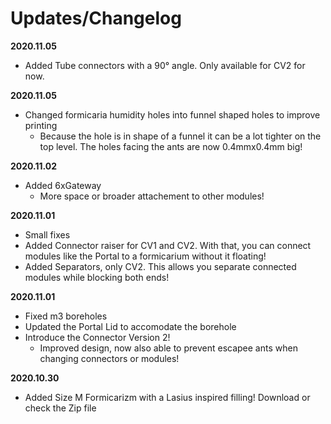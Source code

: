 # Updates/Changelog
**2020.11.05**
* Added Tube connectors with a 90° angle. Only available for CV2 for now.

**2020.11.05**
* Changed formicaria humidity holes into funnel shaped holes to improve printing
  * Because the hole is in shape of a funnel it can be a lot tighter on the top level. The holes facing the ants are now 0.4mmx0.4mm big!

**2020.11.02**
* Added 6xGateway
  * More space or broader attachement to other modules!

**2020.11.01**
* Small fixes
* Added Connector raiser for CV1 and CV2. With that, you can connect modules like the Portal to a formicarium without it floating! 
* Added Separators, only CV2. This allows you separate connected modules while blocking both ends!

**2020.11.01**
* Fixed m3 boreholes
* Updated the Portal Lid to accomodate the borehole
* Introduce the Connector Version 2!
  * Improved design, now also able to prevent escapee ants when changing connectors or modules!


**2020.10.30**
* Added Size M Formicarizm with a Lasius inspired filling! Download or check the Zip file
